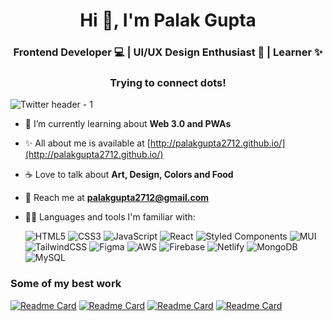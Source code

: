 
<h1 align="center">Hi 👋, I'm Palak Gupta</h1>
<h3 align="center">Frontend Developer 💻 | UI/UX Design Enthusiast 💫 | Learner ✨</h3>
<h3 align="center">Trying to connect dots!</h3>

![Twitter header - 1](https://user-images.githubusercontent.com/61227144/142641951-fc55a265-abcf-45d5-a54c-2a90283861de.png)


- 🍂 I’m currently learning about **Web 3.0 and PWAs**

- ✨ All about me is available at [http://palakgupta2712.github.io/](http://palakgupta2712.github.io/)

- ☕ Love to talk about **Art, Design, Colors and Food**

- 💬 Reach me at **palakgupta2712@gmail.com**

- 👩‍💻 Languages and tools I'm familiar with: 

    ![HTML5](https://img.shields.io/badge/html5-%23E34F26.svg?style=for-the-badge&logo=html5&logoColor=white) ![CSS3](https://img.shields.io/badge/css3-%231572B6.svg?style=for-the-badge&logo=css3&logoColor=white) ![JavaScript](https://img.shields.io/badge/javascript-%23323330.svg?style=for-the-badge&logo=javascript&logoColor=%23F7DF1E) ![React](https://img.shields.io/badge/react-%2320232a.svg?style=for-the-badge&logo=react&logoColor=%2361DAFB) ![Styled Components](https://img.shields.io/badge/styled--components-DB7093?style=for-the-badge&logo=styled-components&logoColor=white) ![MUI](https://img.shields.io/badge/MUI-%230081CB.svg?style=for-the-badge&logo=material-ui&logoColor=white) ![TailwindCSS](https://img.shields.io/badge/tailwindcss-%2338B2AC.svg?style=for-the-badge&logo=tailwind-css&logoColor=white) ![Figma](https://img.shields.io/badge/figma-%23F24E1E.svg?style=for-the-badge&logo=figma&logoColor=white) ![AWS](https://img.shields.io/badge/AWS-%23FF9900.svg?style=for-the-badge&logo=amazon-aws&logoColor=white) ![Firebase](https://img.shields.io/badge/firebase-%23039BE5.svg?style=for-the-badge&logo=firebase) ![Netlify](https://img.shields.io/badge/netlify-%23000000.svg?style=for-the-badge&logo=netlify&logoColor=#00C7B7) ![MongoDB](https://img.shields.io/badge/MongoDB-%234ea94b.svg?style=for-the-badge&logo=mongodb&logoColor=white) ![MySQL](https://img.shields.io/badge/mysql-%2300f.svg?style=for-the-badge&logo=mysql&logoColor=white)



### Some of my best work 

[![Readme Card](https://github-readme-stats.vercel.app/api/pin/?username=palakgupta2712&repo=lms-app-amplify&theme=radical)](https://github.com/palakgupta2712/lms-app-amplify)
[![Readme Card](https://github-readme-stats.vercel.app/api/pin/?username=palakgupta2712&repo=code-snippets&theme=radical)](https://github.com/palakgupta2712/code-snippets)
[![Readme Card](https://github-readme-stats.vercel.app/api/pin/?username=palakgupta2712&repo=bored-games&theme=radical)](https://github.com/palakgupta2712/bored-games)
[![Readme Card](https://github-readme-stats.vercel.app/api/pin/?username=palakgupta2712&repo=tynts-color-tool&theme=radical)](https://github.com/palakgupta2712/tynts-color-tool)


